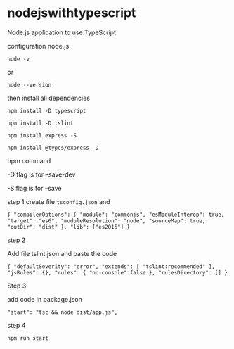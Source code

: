 # nodejswithtypescript
Node.js application to use TypeScript

configuration node.js

`node -v`

or

`node --version`

then install all dependencies 

`npm install -D typescript`

`npm install -D tslint`

`npm install express -S`

`npm install @types/express -D`


npm command 

-D flag is for –save-dev 

-S flag is for –save


step 1 
create file `tsconfig.json` and 

`
{
    "compilerOptions": {
      "module": "commonjs",
      "esModuleInterop": true,
      "target": "es6",
      "moduleResolution": "node",
      "sourceMap": true,
      "outDir": "dist"
    },
    "lib": ["es2015"]
  }
`

step 2

Add file tslint.json and paste the code 

`{
    "defaultSeverity": "error",
    "extends": [
        "tslint:recommended"
    ],
    "jsRules": {},
    "rules": {
        "no-console":false
    },
    "rulesDirectory": []
}
`

Step 3

add code in package.json

`"start": "tsc && node dist/app.js",`

step 4

`npm run start`

